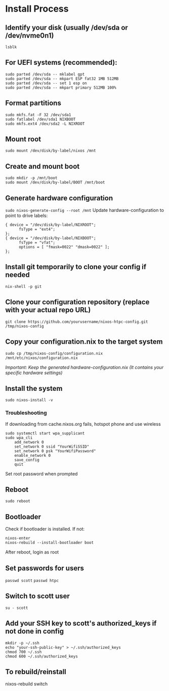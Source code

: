 # Install Process

## Identify your disk (usually /dev/sda or /dev/nvme0n1)
`lsblk`

## For UEFI systems (recommended):
```
sudo parted /dev/sda -- mklabel gpt
sudo parted /dev/sda -- mkpart ESP fat32 1MB 512MB
sudo parted /dev/sda -- set 1 esp on
sudo parted /dev/sda -- mkpart primary 512MB 100%
```

## Format partitions
```
sudo mkfs.fat -F 32 /dev/sda1
sudo fatlabel /dev/sda1 NIXBOOT
sudo mkfs.ext4 /dev/sda2 -L NIXROOT
```

## Mount root
`sudo mount /dev/disk/by-label/nixos /mnt`

## Create and mount boot
```
sudo mkdir -p /mnt/boot
sudo mount /dev/disk/by-label/BOOT /mnt/boot
```

## Generate hardware configuration
`sudo nixos-generate-config --root /mnt`
Update hardware-configuration to point to drive labels:
```
{ device = "/dev/disk/by-label/NIXROOT";
      fsType = "ext4";
};
{ device = "/dev/disk/by-label/NIXBOOT";
      fsType = "vfat";
      options = [ "fmask=0022" "dmask=0022" ];
};
```

## Install git temporarily to clone your config if needed
`nix-shell -p git`

## Clone your configuration repository (replace with your actual repo URL)
`git clone https://github.com/yourusername/nixos-htpc-config.git /tmp/nixos-config`

## Copy your configuration.nix to the target system
`sudo cp /tmp/nixos-config/configuration.nix /mnt/etc/nixos/configuration.nix`

*Important: Keep the generated hardware-configuration.nix
(It contains your specific hardware settings)*

## Install the system
`sudo nixos-install -v`

### Troubleshooting 
If downloading from cache.nixos.org fails, hotspot phone and use wireless
```
sudo systemctl start wpa_supplicant
sudo wpa_cli
    add_network 0
    set_network 0 ssid "YourWifiSSID"
    set_network 0 psk "YourWifiPassword"
    enable_network 0
    save_config
    quit
```
Set root password when prompted

## Reboot
`sudo reboot`

## Bootloader
Check if bootloader is installed. If not:
```
nixos-enter
nixos-rebuild --install-bootloader boot
```

After reboot, login as root

## Set passwords for users
`passwd scott`
`passwd htpc`

## Switch to scott user
`su - scott`

## Add your SSH key to scott's authorized_keys if not done in config
```
mkdir -p ~/.ssh
echo "your-ssh-public-key" > ~/.ssh/authorized_keys
chmod 700 ~/.ssh
chmod 600 ~/.ssh/authorized_keys
```

## To rebuild/reinstall
nixos-rebuild switch